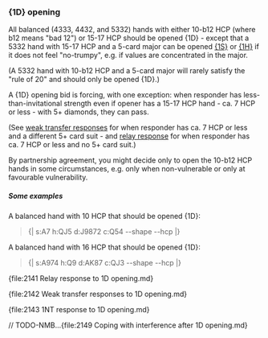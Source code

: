 ### <a name="1D_opening"> {1D} opening

All balanced (4333, 4432, and 5332) hands with either 10-b12 HCP (where b12 means "bad 12") or 15-17 HCP should be opened {1D} - except that a 5332 hand with 15-17 HCP and a 5-card major can be opened [{1S}](#1S_opening) or [{1H}](#1H_opening) if it does not feel "no-trumpy", e.g. if values are concentrated in the major.

(A 5332 hand with 10-b12 HCP and a 5-card major will rarely satisfy the "rule of 20" and should only be opened {1D}.)

A {1D} opening bid is forcing, with one exception: when responder has less-than-invitational strength even if opener has a 15-17 HCP hand - ca. 7 HCP or less - with 5+ diamonds, they can pass.

(See [weak transfer responses](#Weak_transfer_responses_to_1D_opening) for when responder has ca. 7 HCP or less and a different 5+ card suit - and [relay response](#Relay_response_to_1D_opening) for when responder has ca. 7 HCP or less and no 5+ card suit.)

By partnership agreement, you might decide only to open the 10-b12 HCP hands in some circumstances, e.g. only when non-vulnerable or only at favourable vulnerability.

##### Some examples

A balanced hand with 10 HCP that should be opened {1D}:

> {| s:A7 h:QJ5 d:J9872 c:Q54 --shape --hcp |}

A balanced hand with 16 HCP that should be opened {1D}:

> {| s:A974 h:Q9 d:AK87 c:QJ3 --shape --hcp |}

{file:2141 Relay response to 1D opening.md}

{file:2142 Weak transfer responses to 1D opening.md}

{file:2143 1NT response to 1D opening.md}

// TODO-NMB...{file:2149 Coping with interference after 1D opening.md}

